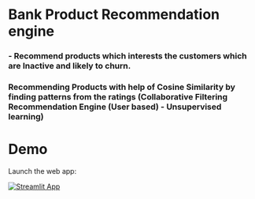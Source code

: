 # Bank Product Recommendation engine

### - Recommend products which interests the customers which are Inactive and likely to churn.

### Recommending Products with help of Cosine Similarity by finding patterns from the ratings (Collaborative Filtering Recommendation Engine (User based) - Unsupervised learning)

# Demo

Launch the web app:

[![Streamlit App](https://static.streamlit.io/badges/streamlit_badge_black_white.svg)](https://share.streamlit.io/akshaynarvate/product-recommendation-engine/main/main.py)
